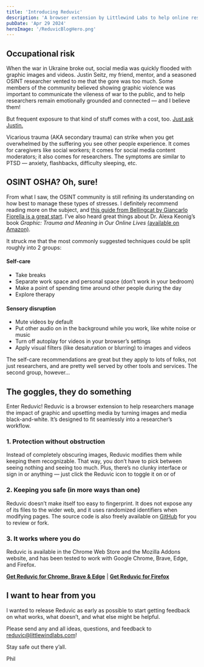 ```yaml
---
title: 'Introducing Reduvic'
description: 'A browser extension by Littlewind Labs to help online researchers prevent vicarious trauma'
pubDate: 'Apr 29 2024'
heroImage: '/ReduvicBlogHero.png'
---
```


## Occupational risk

When the war in Ukraine broke out, social media was quickly flooded with graphic images and videos. Justin Seitz, my friend, mentor, and a seasoned OSINT researcher vented to me that the gore was too much. Some members of the community believed showing graphic violence was important to communicate the vileness of war to the public, and to help researchers remain emotionally grounded and connected — and I believe them!

But frequent exposure to that kind of stuff comes with a cost, too. [Just ask Justin.](https://www.bullshithunting.com/p/the-work-we-do-on-vicarious-trauma)

Vicarious trauma (AKA secondary trauma) can strike when you get overwhelmed by the suffering you see other people experience. It comes for caregivers like social workers; it comes for social media content moderators; it also comes for researchers. The symptoms are similar to PTSD — anxiety, flashbacks, difficulty sleeping, etc.

## OSINT OSHA? Oh, sure!

From what I saw, the OSINT community is still refining its understanding on how best to manage these types of stresses. I definitely recommend reading more on the subject, and [this guide from Bellingcat by Giancarlo Fiorella is a great start](https://www.notion.so/10666e3a58e7406b81a993e9ca9d962d?pvs=21). I’ve also heard great things about Dr. Alexa Keonig’s book *Graphic: Trauma and Meaning in Our Online Lives* [(available on Amazon)](https://www.amazon.com/Graphic-Trauma-Meaning-Online-Lives/dp/1108995748/).

It struck me that the most commonly suggested techniques could be split roughly into 2 groups:
#### Self-care
 - Take breaks
 - Separate work space and personal space (don’t work in your bedroom)
 - Make a point of spending time around other people during the day
 - Explore therapy


#### Sensory disruption
 - Mute videos by default
 - Put other audio on in the background while you work, like white noise or music
 - Turn off autoplay for videos in your browser’s settings
 - Apply visual filters (like desaturation or blurring) to images and videos

The self-care recommendations are great but they apply to lots of folks, not just researchers, and are pretty well served by other tools and services. The second group, however…

## The goggles, they do something

Enter Reduvic! Reduvic is a browser extension to help researchers manage the impact of graphic and upsetting media by turning images and media black-and-white. It’s designed to fit seamlessly into a researcher’s workflow.

### 1. Protection without obstruction

Instead of completely obscuring images, Reduvic modifies them while keeping them recognizable. That way, you don’t have to pick between seeing nothing and seeing too much. Plus, there’s no clunky interface or sign in or anything — just click the Reduvic icon to toggle it on or of

### 2. Keeping you safe (in more ways than one)

Reduvic doesn’t make itself too easy to fingerprint. It does not expose any of its files to the wider web, and it uses randomized identifiers when modifying pages. The source code is also freely available on [GitHub](https://www.github.com/littlewindlabs/reduvic) for you to review or fork.

### 3. It works where you do

Reduvic is available in the Chrome Web Store and the Mozilla Addons website, and has been tested to work with Google Chrome, Brave, Edge, and Firefox.

[**Get Reduvic for Chrome, Brave & Edge**](https://chromewebstore.google.com/detail/reduvic/ojfkafjidndcgpeaobingnedffpbldkp) | [**Get Reduvic for Firefox**](https://addons.mozilla.org/en-US/firefox/addon/reduvic/)

## I want to hear from you

I wanted to release Reduvic as early as possible to start getting feedback on what works, what doesn’t, and what else might be helpful.

Please send any and all ideas, questions, and feedback to [reduvic@littlewindlabs.com](mailto:reduvic@littlewindlabs.com)!

Stay safe out there y’all.

Phil